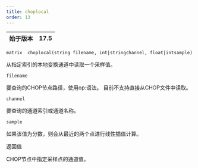 ```yaml
---
title: choplocal
order: 13
---
```

| 始于版本 | 17.5 |
| --- | --- |

`matrix  choplocal(string filename, int|stringchannel, float|intsample)`

从指定索引的本地变换通道中读取一个采样值。

`filename`

要查询的CHOP节点路径，使用op:语法。
目前不支持直接从CHOP文件中读取。

`channel`

要查询的通道索引或通道名称。

`sample`

如果该值为分数，则会从最近的两个点进行线性插值计算。

返回值

CHOP节点中指定采样点的通道值。
